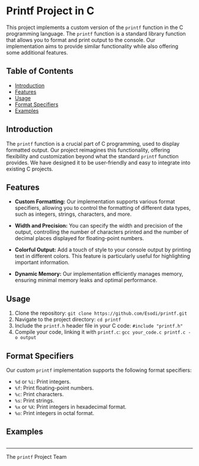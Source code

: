 # Printf Project in C

This project implements a custom version of the `printf` function in the C programming language. The `printf` function is a standard library function that allows you to format and print output to the console. Our implementation aims to provide similar functionality while also offering some additional features.

## Table of Contents

- [Introduction](#introduction)
- [Features](#features)
- [Usage](#usage)
- [Format Specifiers](#format-specifiers)
- [Examples](#examples)

## Introduction

The `printf` function is a crucial part of C programming, used to display formatted output. Our project reimagines this functionality, offering flexibility and customization beyond what the standard `printf` function provides. We have designed it to be user-friendly and easy to integrate into existing C projects.

## Features

- **Custom Formatting:** Our implementation supports various format specifiers, allowing you to control the formatting of different data types, such as integers, strings, characters, and more.

- **Width and Precision:** You can specify the width and precision of the output, controlling the number of characters printed and the number of decimal places displayed for floating-point numbers.

- **Colorful Output:** Add a touch of style to your console output by printing text in different colors. This feature is particularly useful for highlighting important information.

- **Dynamic Memory:** Our implementation efficiently manages memory, ensuring minimal memory leaks and optimal performance.

## Usage

1. Clone the repository: `git clone https://github.com/Esodi/printf.git`
2. Navigate to the project directory: `cd printf`
3. Include the `printf.h` header file in your C code: `#include "printf.h"`
4. Compile your code, linking it with `printf.c`: `gcc your_code.c printf.c -o output`

## Format Specifiers

Our custom `printf` implementation supports the following format specifiers:

- `%d` or `%i`: Print integers.
- `%f`: Print floating-point numbers.
- `%c`: Print characters.
- `%s`: Print strings.
- `%x` or `%X`: Print integers in hexadecimal format.
- `%o`: Print integers in octal format.

## Examples

```c


```
---

The `printf` Project Team
